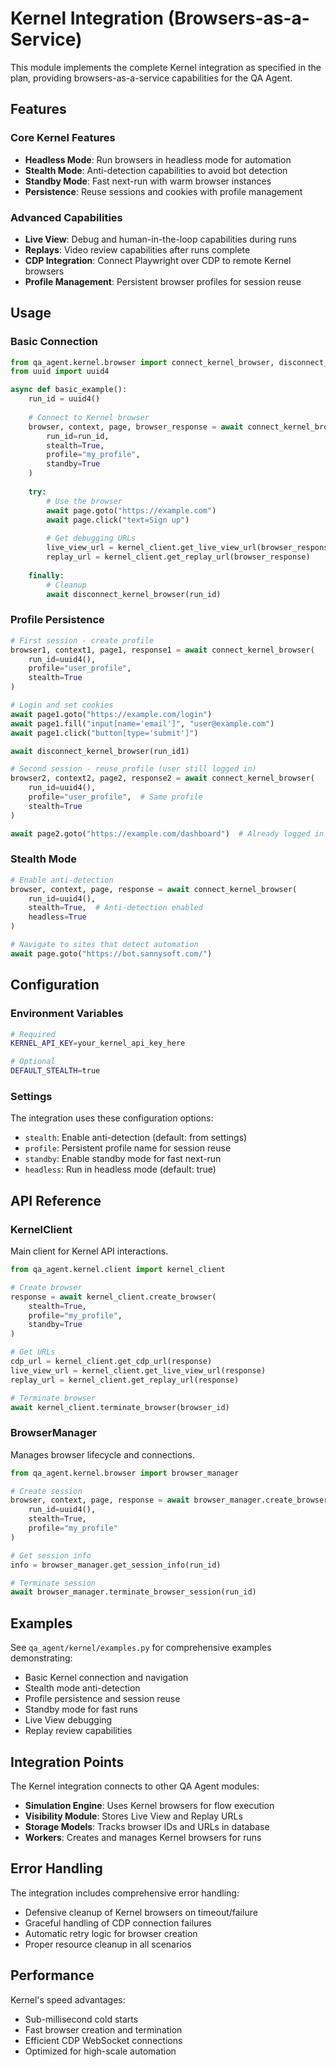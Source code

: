 # Kernel Integration (Browsers-as-a-Service)

This module implements the complete Kernel integration as specified in the plan, providing browsers-as-a-service capabilities for the QA Agent.

## Features

### Core Kernel Features
- **Headless Mode**: Run browsers in headless mode for automation
- **Stealth Mode**: Anti-detection capabilities to avoid bot detection
- **Standby Mode**: Fast next-run with warm browser instances
- **Persistence**: Reuse sessions and cookies with profile management

### Advanced Capabilities
- **Live View**: Debug and human-in-the-loop capabilities during runs
- **Replays**: Video review capabilities after runs complete
- **CDP Integration**: Connect Playwright over CDP to remote Kernel browsers
- **Profile Management**: Persistent browser profiles for session reuse

## Usage

### Basic Connection

```python
from qa_agent.kernel.browser import connect_kernel_browser, disconnect_kernel_browser
from uuid import uuid4

async def basic_example():
    run_id = uuid4()
    
    # Connect to Kernel browser
    browser, context, page, browser_response = await connect_kernel_browser(
        run_id=run_id,
        stealth=True,
        profile="my_profile",
        standby=True
    )
    
    try:
        # Use the browser
        await page.goto("https://example.com")
        await page.click("text=Sign up")
        
        # Get debugging URLs
        live_view_url = kernel_client.get_live_view_url(browser_response)
        replay_url = kernel_client.get_replay_url(browser_response)
        
    finally:
        # Cleanup
        await disconnect_kernel_browser(run_id)
```

### Profile Persistence

```python
# First session - create profile
browser1, context1, page1, response1 = await connect_kernel_browser(
    run_id=uuid4(),
    profile="user_profile",
    stealth=True
)

# Login and set cookies
await page1.goto("https://example.com/login")
await page1.fill("input[name='email']", "user@example.com")
await page1.click("button[type='submit']")

await disconnect_kernel_browser(run_id1)

# Second session - reuse profile (user still logged in)
browser2, context2, page2, response2 = await connect_kernel_browser(
    run_id=uuid4(),
    profile="user_profile",  # Same profile
    stealth=True
)

await page2.goto("https://example.com/dashboard")  # Already logged in
```

### Stealth Mode

```python
# Enable anti-detection
browser, context, page, response = await connect_kernel_browser(
    run_id=uuid4(),
    stealth=True,  # Anti-detection enabled
    headless=True
)

# Navigate to sites that detect automation
await page.goto("https://bot.sannysoft.com/")
```

## Configuration

### Environment Variables

```bash
# Required
KERNEL_API_KEY=your_kernel_api_key_here

# Optional
DEFAULT_STEALTH=true
```

### Settings

The integration uses these configuration options:

- `stealth`: Enable anti-detection (default: from settings)
- `profile`: Persistent profile name for session reuse
- `standby`: Enable standby mode for fast next-run
- `headless`: Run in headless mode (default: true)

## API Reference

### KernelClient

Main client for Kernel API interactions.

```python
from qa_agent.kernel.client import kernel_client

# Create browser
response = await kernel_client.create_browser(
    stealth=True,
    profile="my_profile",
    standby=True
)

# Get URLs
cdp_url = kernel_client.get_cdp_url(response)
live_view_url = kernel_client.get_live_view_url(response)
replay_url = kernel_client.get_replay_url(response)

# Terminate browser
await kernel_client.terminate_browser(browser_id)
```

### BrowserManager

Manages browser lifecycle and connections.

```python
from qa_agent.kernel.browser import browser_manager

# Create session
browser, context, page, response = await browser_manager.create_browser_session(
    run_id=uuid4(),
    stealth=True,
    profile="my_profile"
)

# Get session info
info = browser_manager.get_session_info(run_id)

# Terminate session
await browser_manager.terminate_browser_session(run_id)
```

## Examples

See `qa_agent/kernel/examples.py` for comprehensive examples demonstrating:

- Basic Kernel connection and navigation
- Stealth mode anti-detection
- Profile persistence and session reuse
- Standby mode for fast runs
- Live View debugging
- Replay review capabilities

## Integration Points

The Kernel integration connects to other QA Agent modules:

- **Simulation Engine**: Uses Kernel browsers for flow execution
- **Visibility Module**: Stores Live View and Replay URLs
- **Storage Models**: Tracks browser IDs and URLs in database
- **Workers**: Creates and manages Kernel browsers for runs

## Error Handling

The integration includes comprehensive error handling:

- Defensive cleanup of Kernel browsers on timeout/failure
- Graceful handling of CDP connection failures
- Automatic retry logic for browser creation
- Proper resource cleanup in all scenarios

## Performance

Kernel's speed advantages:

- Sub-millisecond cold starts
- Fast browser creation and termination
- Efficient CDP WebSocket connections
- Optimized for high-scale automation
